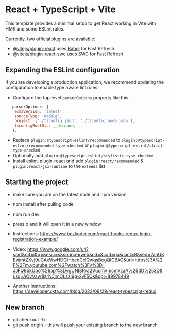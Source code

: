 # React + TypeScript + Vite

This template provides a minimal setup to get React working in Vite with HMR and some ESLint rules.

Currently, two official plugins are available:

- [@vitejs/plugin-react](https://github.com/vitejs/vite-plugin-react/blob/main/packages/plugin-react/README.md) uses [Babel](https://babeljs.io/) for Fast Refresh
- [@vitejs/plugin-react-swc](https://github.com/vitejs/vite-plugin-react-swc) uses [SWC](https://swc.rs/) for Fast Refresh

## Expanding the ESLint configuration

If you are developing a production application, we recommend updating the configuration to enable type aware lint rules:

- Configure the top-level `parserOptions` property like this:

```js
   parserOptions: {
    ecmaVersion: 'latest',
    sourceType: 'module',
    project: ['./tsconfig.json', './tsconfig.node.json'],
    tsconfigRootDir: __dirname,
   },
```

- Replace `plugin:@typescript-eslint/recommended` to `plugin:@typescript-eslint/recommended-type-checked` or `plugin:@typescript-eslint/strict-type-checked`
- Optionally add `plugin:@typescript-eslint/stylistic-type-checked`
- Install [eslint-plugin-react](https://github.com/jsx-eslint/eslint-plugin-react) and add `plugin:react/recommended` & `plugin:react/jsx-runtime` to the `extends` list

## Starting the project
- make sure you are on the latest node and npm version 
- npm install after pulling code
- npm run dev
- press o and it will open it in a new window


- Instructions: https://www.bezkoder.com/react-hooks-redux-login-registration-example/
- Video: https://www.google.com/url?sa=t&rct=j&q=&esrc=s&source=web&cd=&cad=rja&uact=8&ved=2ahUKEwjmtZXvj9uCAxWwHDQIHbcqCcIQwqsBegQICBAG&url=https%3A%2F%2Fm.youtube.com%2Fwatch%3Fv%3D-JJFQ9bkUbo%26pp%3DygUNI3Rva2VucmVmcmVzaA%253D%253D&usg=AOvVaw1lzrNCimOLszl9g-2yF5Ok&opi=89978449
- Another Instructions: https://developer.okta.com/blog/2022/08/29/react-typescript-redux


## New branch
- git checkout -b <branch-name>
- git push origin <branch-name> 
      - this will push your existing branch to the new branch